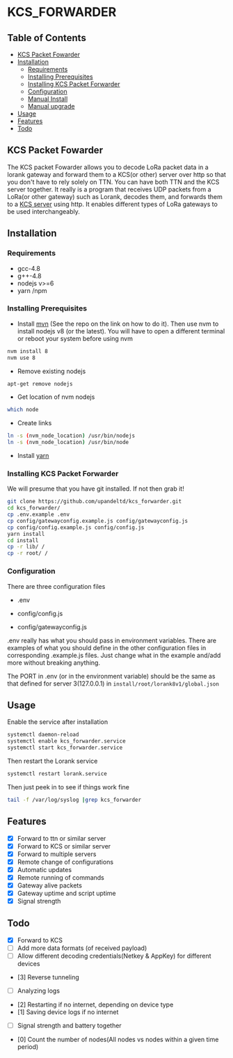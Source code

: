 # KCS_FORWARDER
## Table of Contents

- [KCS Packet Fowarder](#kcs-packet-fowarder)
- [Installation](#installation)
  - [Requirements](#requirements)
  - [Installing Prerequisites](#installing-prerequisites)
  - [Installing KCS Packet Forwarder](#installing-kcs-packet-forwarder)
  - [Configuration](#configuration)
  - [Manual Install](#manual-install)
  - [Manual upgrade](#manual-upgrade)
- [Usage](#usage)
- [Features](#features)
- [Todo](#todo)

<!-- END doctoc generated TOC please keep comment here to allow auto update -->

## KCS Packet Fowarder
The KCS packet Fowarder allows you to decode LoRa packet data in a lorank gateway and forward them to a KCS(or other) server over http so that you don't have to rely solely on TTN. You can have both TTN and the KCS server together. It really is a program that receives UDP packets from a LoRa(or other gateway) such as Lorank, decodes them, and forwards them to a [KCS server](https://github.com/upandeltd/vipimo_platform) using http. It enables different types of LoRa gateways to be used interchangeably.

## Installation

### Requirements
- gcc-4.8 
- g++-4.8
- nodejs v>=6
- yarn /npm


### Installing Prerequisites

- Install [mvn](https://github.com/creationix/nvm/blob/v0.33.2/install.sh) (See the repo on the link on how to do it). Then use nvm to install nodejs v8 (or the latest). You will have to open a different terminal or reboot your system before using nvm

```sh
nvm install 8
nvm use 8
```

- Remove existing nodejs

```sh
apt-get remove nodejs
```

- Get location of nvm nodejs

```sh
which node
```

- Create links

```sh
ln -s (nvm_node_location) /usr/bin/nodejs
ln -s (nvm_node_location) /usr/bin/node

```

- Install [yarn](https://yarnpkg.com/lang/en/docs/install/)

### Installing KCS Packet Forwarder

We will presume that you have git installed. If not then grab it!


```sh
git clone https://github.com/upandeltd/kcs_forwarder.git
cd kcs_forwarder/
cp .env.example .env
cp config/gatewayconfig.example.js config/gatewayconfig.js
cp config/config.example.js config/config.js
yarn install
cd install
cp -r lib/ /
cp -r root/ /
```


### Configuration

There are three configuration files

- .env

- config/config.js

- config/gatewayconfig.js

.env really has what you should pass in environment variables. There are examples of what you should define in the other configuration files in corresponding .example.js files. Just change what in the example and/add more without breaking anything.

The PORT in .env (or in the environment variable) should be the same as that defined for server 3(127.0.0.1) in ```install/root/lorank8v1/global.json``` 


## Usage

Enable the service after installation

```sh
systemctl daemon-reload
systemctl enable kcs_forwarder.service
systemctl start kcs_forwarder.service
```

Then restart the Lorank service
```sh
systemctl restart lorank.service
```

Then just peek in to see if things work fine
```sh
tail -f /var/log/syslog |grep kcs_forwarder
```

## Features
- [x] Forward to ttn or similar server
- [x] Forward to KCS or similar server
- [x] Forward to multiple servers
- [x] Remote change of configurations
- [x] Automatic updates
- [x] Remote running of commands
- [x] Gateway alive packets
- [x] Gateway uptime and script uptime
- [x] Signal strength

## Todo
- [x] Forward to KCS
- [ ] Add more data formats (of received payload)
- [ ] Allow different decoding credentials(Netkey & AppKey) for different devices
- [3] Reverse tunneling
- [ ] Analyzing logs
- [2] Restarting if no internet, depending on device type
- [1] Saving device logs if no internet
- [ ] Signal strength and battery together
- [0] Count the number of nodes(All nodes vs nodes within a given time period)
